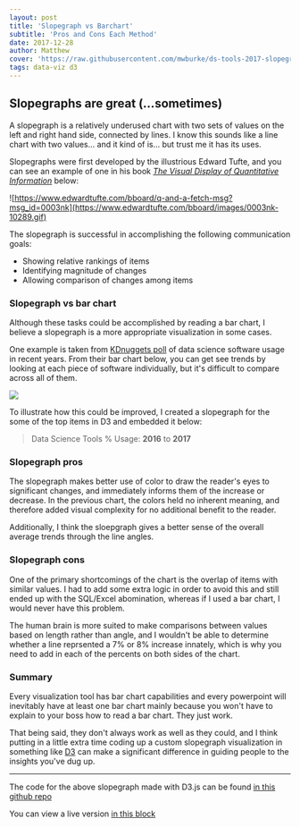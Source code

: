 ```yaml
---
layout: post
title: 'Slopegraph vs Barchart'
subtitle: 'Pros and Cons Each Method'
date: 2017-12-28
author: Matthew
cover: 'https://raw.githubusercontent.com/mwburke/ds-tools-2017-slopegraph/master/preview.png'
tags: data-viz d3
---
```


## Slopegraphs are great (...sometimes)

A slopegraph is a relatively underused chart with two sets of values on the left and right hand side, connected by lines. I know this sounds like a line chart with two values... and it kind of is... but trust me it has its uses.

Slopegraphs were first developed by the illustrious Edward Tufte, and you can see an example of one in his book [*The Visual Display of Quantitative Information*](https://www.edwardtufte.com/tufte/books_vdqi) below:

![https://www.edwardtufte.com/bboard/q-and-a-fetch-msg?msg_id=0003nk](https://www.edwardtufte.com/bboard/images/0003nk-10289.gif)

The slopegraph is successful in accomplishing the following communication goals:

* Showing relative rankings of items
* Identifying magnitude of changes
* Allowing comparison of changes among items

### Slopegraph vs bar chart

Although these tasks could be accomplished by reading a bar chart, I believe a slopegraph is a more appropriate visualization in some cases.

One example is taken from [KDnuggets poll](https://www.kdnuggets.com/2017/05/poll-analytics-data-science-machine-learning-software-leaders.html) of data science software usage in recent years. From their bar chart below, you can get see trends by looking at each piece of software individually, but it's difficult to compare across all of them.

![](https://www.kdnuggets.com/images/top-analytics-data-science-machine-learning-software-2015-2017.jpg)

To illustrate how this could be improved, I created a slopegraph for the some of the top items in D3 and embedded it below:

> Data Science Tools % Usage: **2016** to **2017**


<div id="chart"></div>

### Slopegraph pros

The slopegraph makes better use of color to draw the reader's eyes to significant changes, and immediately informs them of the increase or decrease. In the previous chart, the colors held no inherent meaning, and therefore added visual complexity for no additional benefit to the reader.

Additionally, I think the sloepgraph gives a better sense of the overall average trends through the line angles.

### Slopegraph cons

One of the primary shortcomings of the chart is the overlap of items with similar values. I had to add some extra logic in order to avoid this and still ended up with the SQL/Excel abomination, whereas if I used a bar chart, I would never have this problem.

The human brain is more suited to make comparisons between values based on length rather than angle, and I wouldn't be able to determine whether a line reprsented a 7% or 8% increase innately, which is why you need to add in each of the percents on both sides of the chart.

### Summary

Every visualization tool has bar chart capabilities and every powerpoint will inevitably have at least one bar chart mainly because you won't have to explain to your boss how to read a bar chart. They just work.

That being said, they don't always work as well as they could, and I think putting in a little extra time coding up a custom slopegraph visualization in something like [D3](https://d3js.org/) can make a significant difference in guiding people to the insights you've dug up.

---

The code for the above slopegraph made with D3.js can be found [in this github repo](https://github.com/mwburke/ds-tools-2017-slopegraph)

You can view a live version [in this block](http://bl.ocks.org/mwburke/9873c09ac6c21d6ac9153e54892cf5ec)


<style>

line {
	stroke-width: 3px;
	stroke-opacity: 0.7;
}


line.positive {
	stroke: #1b4fa3;
	stroke-width: 5px;
	stroke-opacity: 0.8;
}

line.negative {
	stroke: #991616;
	stroke-width: 5px;
	stroke-opacity: 0.8;
}

line.neutral {
	stroke: grey;
}


text.positive {
	fill: #1b4fa3;
	font-weight: 600;
}

text.negative {
	fill: #991616;
	font-weight: 600;
}

text.neutral {
	fill: grey;
}

.label {
	font-weight: 600;
}

circle.positive {
	fill: #1b4fa3;
}

circle.negative {
	fill: #991616;
}

circle.neutral {
	fill: grey;
}
</style>
<script src="http://d3js.org/d3.v4.min.js"></script>
<script src="https://d3js.org/d3-scale-chromatic.v1.min.js"></script>
<script>

d3.json('/data/slopegraph-data.json', function(error, data) {
	if (error) throw error;

	// Label each point as increasing/decreasing above thresholds
	// or just little to no change
	var arrayLength = data.length;
	for (var i = 0; i < arrayLength; i++) {
	    change = data[i]['After'] - data[i]['Before'];
	    if (change < -3) {
	    	data[i]['Change'] = 'negative';
	    } else if (change > 5) {
	    	data[i]['Change'] = 'positive';
	    } else {
	    	data[i]['Change'] = 'neutral';
	    }
	}

	var opts = {
		width: 600,
		height: 500,
		margin: {top: 20, right: 100, bottom: 30, left: 150}
	};

	// Calculate area chart takes up out of entire svg
	var chartHeight = opts.height - opts.margin.top - opts.margin.bottom;
	var chartWidth = opts.width - opts.margin.left - opts.margin.right;


	var svg = d3.select('#chart')
		.append('svg')
		.attr('width', opts.width)
		.attr('height', opts.height);

	// Create scale for positioning data correctly in chart
	var vertScale = d3.scaleLinear().domain([6, 53]).range([opts.margin.bottom, chartHeight]);

	// Labels overlap, need to precompute chart height placement
	// and adjust to avoid label overlap

	// First, calculate the right and left side chart placements
	for (var i = 0; i < arrayLength; i++) {
		data[i]['AfterY'] = vertScale(data[i]['After']);
		data[i]['BeforeY'] = vertScale(data[i]['Before']);
	}

	// Next, use a basic heuristic to pull labels up or down
	// If next item is too close to next one, move label up
	// If next item is too close and item above has been moved up, keep the same value,
	// and move next value down

	data.sort(function(a, b) {
		return b.Before-a.Before;
	})



	for (var i = 1; i < (arrayLength - 1); i++) {
		if ((data[i]['BeforeY']-data[i+1]['BeforeY']) < 15) {
			if ((data[i-1]['BeforeY']-data[i]['BeforeY']) < 15) {
				data[i+1]['BeforeY'] = data[i+1]['BeforeY'] - 10;
			} else {
				data[i]['BeforeY'] = data[i]['BeforeY'] + 10;
			}
		}
	}

	data.sort(function(a, b) {
		return b.After-a.After;
	})

	console.log(data);

	for (var i = 1; i < (arrayLength - 1); i++) {

		if ((data[i]['AfterY']-data[i+1]['AfterY']) < 15) {
			if ((data[i-1]['AfterY']-data[i]['AfterY']) < 15) {
				data[i+1]['AfterY'] = data[i+1]['AfterY'] - 10;
			} else {
				data[i]['AfterY'] = data[i]['AfterY'] + 10;
			}
		} else if ((data[i-1]['AfterY']-data[i]['AfterY']) < 15) {
			data[i]['AfterY'] = data[i]['AfterY'] - 10;
		}
	}

	data.sort(function(a, b) {
		return b.Before-a.Before;
	})

	// Create slopegraph labels
	svg.selectAll('text.labels')
		.data(data)
		.enter()
		.append('text')
		.text(function(d) {
			return d.Tool
		})
		.attr('class', function(d) {
			return 'label ' + d.Change;
		})
		.attr('text-anchor', 'end')
		.attr('x', opts.margin.left * .6)
		.attr('y', function(d) {
			return opts.margin.top + chartHeight - d.BeforeY;
		})
		.attr('dy', '.35em');

	// Create slopegraph left value labels
	svg.selectAll('text.leftvalues')
		.data(data)
		.enter()
		.append('text')
		.attr('class', function(d) {
			return d.Change;
		})
		.text(function(d) {
			return Math.round(d.Before) + '%'
		})
		.attr('text-anchor', 'end')
		.attr('x', opts.margin.left * .85)
		.attr('y', function(d) {
			return opts.margin.top + chartHeight - d.BeforeY;
		})
		.attr('dy', '.35em');

	// Create slopegraph left value labels
	svg.selectAll('text.rightvalues')
		.data(data)
		.enter()
		.append('text')
		.attr('class', function(d) {
			return d.Change;
		})
		.text(function(d) {
			return Math.round(d.After) + '%'
		})
		.attr('text-anchor', 'start')
		.attr('x', chartWidth + opts.margin.right)
		.attr('y', function(d) {
			return opts.margin.top + chartHeight - d.AfterY;
		})
		.attr('dy', '.35em');

	// Create slopegraph lines
	svg.selectAll('line.slope-line')
		.data(data)
		.enter()
		.append('line')
		.attr('class', function(d) {
			return 'slope-line ' + d.Change;
		})
		.attr('x1', opts.margin.left)
		.attr('x2', chartWidth + opts.margin.right * 0.75)
		.attr('y1', function(d) {
			return opts.margin.top + chartHeight - vertScale(d.Before);
		})
		.attr('y2', function(d) {
			return opts.margin.top + chartHeight - vertScale(d.After);
		});

	// Create slopegraph left circles
	svg.selectAll('line.left-circle')
		.data(data)
		.enter()
		.append('circle')
		.attr('class', function(d) {
			return d.Change;
		})
		.attr('cx', opts.margin.left)
		.attr('cy', function(d) {
			return opts.margin.top + chartHeight - vertScale(d.Before);
		})
		.attr('r', 6);

	// Create slopegraph right circles
	svg.selectAll('line.left-circle')
		.data(data)
		.enter()
		.append('circle')
		.attr('class', function(d) {
			return d.Change;
		})
		.attr('cx',chartWidth + opts.margin.right * 0.75)
		.attr('cy', function(d) {
			return opts.margin.top + chartHeight - vertScale(d.After);
		})
		.attr('r', 6);

	// Create bottom area denoting years
	svg.append("line")
		.attr('x1', opts.margin.left)
		.attr('x2', opts.margin.left)
		.attr('y1', opts.height - opts.margin.bottom)
		.attr('y2', opts.height - opts.margin.bottom * 0.7)
		.attr('stroke', 'grey')
		.attr('stroke-width', '2px');

	svg.append("line")
		.attr('x1', chartWidth + opts.margin.right * 0.75)
		.attr('x2', chartWidth + opts.margin.right * 0.75)
		.attr('y1', opts.height - opts.margin.bottom)
		.attr('y2', opts.height - opts.margin.bottom * 0.7)
		.attr('stroke', 'grey')
		.attr('stroke-width', '2px');

	svg.append("line")
		.attr('x1', opts.margin.left)
		.attr('x2', chartWidth + opts.margin.right * 0.75)
		.attr('y1', opts.height - opts.margin.bottom * 0.7)
		.attr('y2', opts.height - opts.margin.bottom * 0.7)
		.attr('stroke', 'grey')
		.attr('stroke-width', '2px');

	svg.append('text')
		.text('2016')
		.attr('class', 'neutral')
		.attr('x', opts.margin.left)
		.attr('y', opts.height - opts.margin.bottom * 0.05)
		.attr('text-anchor', 'start');

	svg.append('text')
		.text('2017')
		.attr('class', 'neutral')
		.attr('x', chartWidth + opts.margin.right * 0.75)
		.attr('y', opts.height - opts.margin.bottom * 0.05)
		.attr('text-anchor', 'end');

	// Get y values of notes and add notes to viz
	var pythonY = data.filter(function (ind) {
		return ind.Tool == 'Python';
	});

	var rapidMinerY = data.filter(function (ind) {
		return ind.Tool == 'RapidMiner';
	});

	var tensorflowY = data.filter(function (ind) {
		return ind.Tool == 'Tensorflow';
	});

	svg.selectAll('text-comments')
		.data(data)
		.enter()
		.append('text')
		.text(function(d) {
			return d.Comments;
		})
		.attr('class', 'neutral')
		.attr('text-anchor', 'start')
		.attr('x', chartWidth + opts.margin.right)
		.attr('y', function(d) {
			return opts.margin.top + chartHeight - d.AfterY;
		})
		.attr('dy', '.25em')
		.call(wrap, opts.margin.right);

	function wrap(text, width) {
	  text.each(function() {
	    var text = d3.select(this),
	        words = text.text().split(/\s+/).reverse(),
	        word,
	        line = [],
	        lineNumber = 0,
	        lineHeight = 1.1, // ems
	        y = text.attr("y"),
	        dy = parseFloat(text.attr("dy")),
	        tspan = text.text(null).append("tspan").attr("x", chartWidth + opts.margin.left).attr("y", y).attr("dy", dy + "em");
	    while (word = words.pop()) {
	      line.push(word);
	      tspan.text(line.join(" "));
	      if (tspan.node().getComputedTextLength() > width) {
	        line.pop();
	        tspan.text(line.join(" "));
	        line = [word];
	        tspan = text.append("tspan").attr("x", chartWidth + opts.margin.left).attr("y", y).attr("dy", ++lineNumber * lineHeight + dy + "em").text(word);
	      }
	    }
	  });
	}
});

</script>
